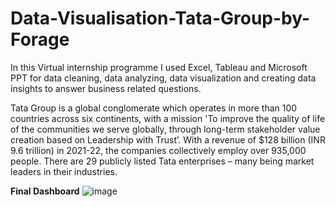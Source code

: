 # Data-Visualisation-Tata-Group-by-Forage
In this Virtual internship programme I used Excel, Tableau and Microsoft PPT for data cleaning, data analyzing, data visualization and creating data insights to answer business related questions.

Tata Group is a global conglomerate which operates in more than 100 countries across six continents, with a mission 'To improve the quality of life of the communities we serve globally, through long-term stakeholder value creation based on Leadership with Trust’. With a revenue of $128 billion (INR 9.6 trillion) in 2021-22, the companies collectively employ over 935,000 people. There are 29 publicly listed Tata enterprises – many being market leaders in their industries.

**Final Dashboard** 
![image](https://github.com/user-attachments/assets/ae74ab55-a18f-42e4-90ca-d23a73148ee3)


